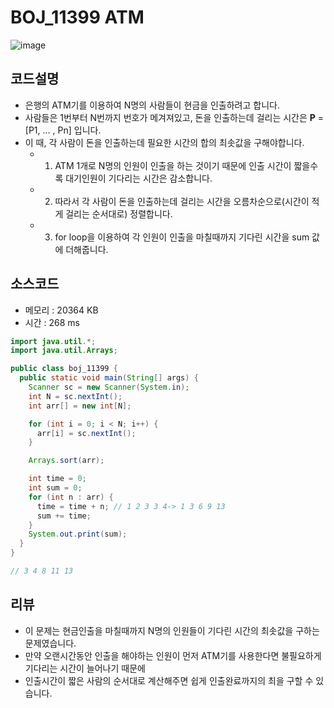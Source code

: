 # BOJ_11399 ATM

![image](https://user-images.githubusercontent.com/96826443/161110760-5451d674-d11a-48fb-bf61-f18634e0e1f9.png)

## 코드설명
* 은행의 ATM기를 이용하여 N명의 사람들이 현금을 인출하려고 합니다.
* 사람들은 1번부터 N번까지 번호가 메겨져있고, 돈을 인출하는데 걸리는 시간은 **P** = [P1, ... , Pn] 입니다.
* 이 때, 각 사람이 돈을 인출하는데 필요한 시간의 합의 최솟값을 구해야합니다.
  * 1. ATM 1개로 N명의 인원이 인출을 하는 것이기 때문에 인출 시간이 짧을수록 대기인원이 기다리는 시간은 감소합니다.
  * 2. 따라서 각 사람이 돈을 인출하는데 걸리는 시간을 오름차순으로(시간이 적게 걸리는 순서대로) 정렬합니다.
  * 3. for loop을 이용하여 각 인원이 인출을 마칠때까지 기다린 시간을 sum 값에 더해줍니다.

## 소스코드
* 메모리 : 20364 KB
* 시간 : 268 ms
```java
import java.util.*;
import java.util.Arrays;

public class boj_11399 {
  public static void main(String[] args) {
    Scanner sc = new Scanner(System.in);
    int N = sc.nextInt();
    int arr[] = new int[N];

    for (int i = 0; i < N; i++) {
      arr[i] = sc.nextInt();
    }

    Arrays.sort(arr);

    int time = 0;
    int sum = 0;
    for (int n : arr) {
      time = time + n; // 1 2 3 3 4-> 1 3 6 9 13
      sum += time;
    }
    System.out.print(sum);
  }
}

// 3 4 8 11 13
```

## 리뷰
* 이 문제는 현금인출을 마칠때까지 N명의 인원들이 기다린 시간의 최솟값을 구하는 문제였습니다.
* 만약 오랜시간동안 인출을 해야하는 인원이 먼저 ATM기를 사용한다면 불필요하게 기다리는 시간이 늘어나기 때문에
* 인출시간이 짧은 사람의 순서대로 계산해주면 쉽게 인출완료까지의 최을 구할 수 있습니다.
